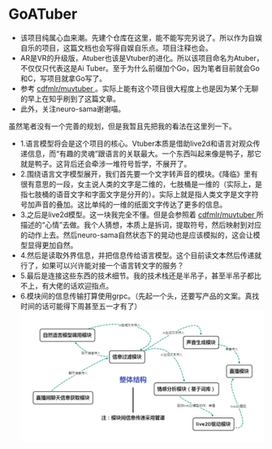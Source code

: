 # GoATuber

- 该项目纯属心血来潮。先建个仓库在这里，能不能写完另说了。所以作为自娱自乐的项目，这篇文档也会写得自娱自乐点。项目注释也会。
- AR是VR的升级版，Atuber也该是Vtuber的进化。所以该项目命名为Atuber，不仅仅只代表这是Ai Tuber。至于为什么前缀加个Go，因为笔者目前就会Go和C，写项目就拿Go写了。
- 参考 [cdfmlr/muvtuber ](https://github.com/cdfmlr/muvtuber) 。实际上能有这个项目很大程度上也是因为某个无聊的早上在知乎刷到了这篇文章。
- 此外，关注neuro-sama谢谢喵。

虽然笔者没有一个完善的规划，但是我暂且先把我的看法在这里列一下。

- 1.语言模型将会是这个项目的核心。Vtuber本质是借助live2d和语言对观众传递信息，而“有趣的灵魂”跟语言的关联最大。一个东西叫起来像是鸭子，那它就是鸭子。这背后还会牵涉一堆符号哲学，不展开了。
- 2.围绕语言文字模型展开，我们首先要一个文字转声音的模块。《降临》里有很有意思的一段，女主说人类的文字是二维的，七肢桶是一维的（实际上，是指七肢桶的语音文字和字面文字是分开的）。实际上就是指人类文字是文字符号加声音的叠加。这比单纯的一维的纸面文字传达了更多的信息。
- 3.之后是live2d模型。这一块我完全不懂。但是会参照着 [cdfmlr/muvtuber ](https://github.com/cdfmlr/muvtuber) 所描述的“心情”去做。我个人猜想，本质上是拆词，提取符号，然后映射到对应的动作上去。然后neuro-sama自然状态下的晃动也是应该模拟的，这会让模型显得更加自然。
- 4.然后是读取外界信息，并把信息传给语言模型。这个目前读文本然后传递就行了，如果可以兴许能对接一个语言转文字的服务？
- 5.最后是连接这些东西的技术细节。我的技术栈还是半吊子，甚至半吊子都比不上，有大佬的话欢迎指点。
- 6.模块间的信息传输打算使用grpc。（先起一个头，还要写产品的文案。真找时间的话可能得下周甚至五一才有了）
![](img/整体结构.png)